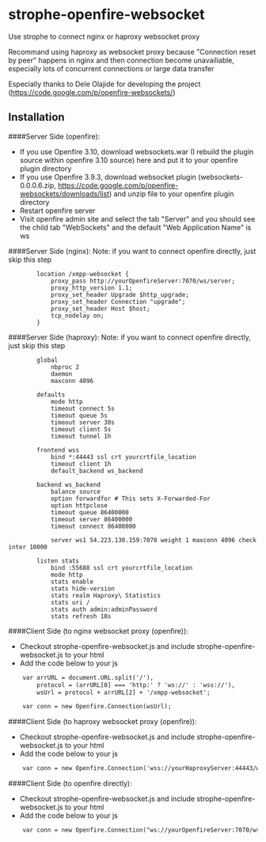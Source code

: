 # strophe-openfire-websocket
Use strophe to connect nginx or haproxy websocket proxy

Recommand using haproxy as websocket proxy because "Connection reset by peer" happens in nginx and then connection become unavailiable, especially lots of concurrent connections or large data transfer

Especially thanks to Dele Olajide for developing the project (https://code.google.com/p/openfire-websockets/)

## Installation
####Server Side (openfire): 
* If you use Openfire 3.10, download websockets.war (I rebuild the plugin source within openfire 3.10 source) here and put it to your openfire plugin directory
* If you use Openfire 3.9.3, download websocket plugin (websockets-0.0.0.6.zip, https://code.google.com/p/openfire-websockets/downloads/list) and unzip file to your openfire plugin directory
* Restart openfire server
* Visit openfire admin site and select the tab "Server" and you should see the child tab "WebSockets" and the default "Web Application Name" is ws

####Server Side (nginx): 
Note: if you want to connect openfire directly, just skip this step
```
        location /xmpp-websocket {
            proxy_pass http://yourOpenfireServer:7070/ws/server;
            proxy_http_version 1.1;
            proxy_set_header Upgrade $http_upgrade;
            proxy_set_header Connection "upgrade";
            proxy_set_header Host $host;
            tcp_nodelay on;
        }
```

####Server Side (haproxy): 
Note: if you want to connect openfire directly, just skip this step
```
        global
            nbproc 2
            daemon
            maxconn 4096

        defaults
            mode http
            timeout connect 5s
            timeout queue 5s
            timeout server 30s
            timeout client 5s
            timeout tunnel 1h

        frontend wss
            bind *:44443 ssl crt yourcrtfile_location
            timeout client 1h
            default_backend ws_backend

        backend ws_backend
            balance source
            option forwardfor # This sets X-Forwarded-For
            option httpclose
            timeout queue 86400000
            timeout server 86400000
            timeout connect 86400000

            server ws1 54.223.130.159:7070 weight 1 maxconn 4096 check inter 10000

        listen stats
            bind :55688 ssl crt yourcrtfile_location
            mode http
            stats enable
            stats hide-version
            stats realm Haproxy\ Statistics
            stats uri /
            stats auth admin:adminPassword
            stats refresh 10s
```

####Client Side (to nginx websocket proxy (openfire)):
* Checkout strophe-openfire-websocket.js and include strophe-openfire-websocket.js to your html
* Add the code below to your js
```html
    var arrURL = document.URL.split('/'),
        protocol = (arrURL[0] === 'http:' ? 'ws://' : 'wss://'),
        wsUrl = protocol + arrURL[2] + '/xmpp-websocket';

    var conn = new Openfire.Connection(wsUrl);
```

####Client Side (to haproxy websocket proxy (openfire)):
* Checkout strophe-openfire-websocket.js and include strophe-openfire-websocket.js to your html
* Add the code below to your js
```html
    var conn = new Openfire.Connection('wss://yourHaproxyServer:44443/ws/server');
```

####Client Side (to openfire directly):
* Checkout strophe-openfire-websocket.js and include strophe-openfire-websocket.js to your html
* Add the code below to your js
```html
    var conn = new Openfire.Connection("ws://yourOpenfireServer:7070/ws/server");
```
